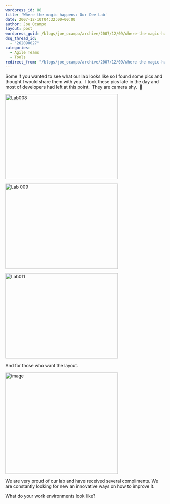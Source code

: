 ```yaml
---
wordpress_id: 88
title: 'Where the magic happens: Our Dev Lab'
date: 2007-12-10T04:32:00+00:00
author: Joe Ocampo
layout: post
wordpress_guid: /blogs/joe_ocampo/archive/2007/12/09/where-the-magic-happens-our-dev-lap.aspx
dsq_thread_id:
  - "262090027"
categories:
  - Agile Teams
  - Tools
redirect_from: "/blogs/joe_ocampo/archive/2007/12/09/where-the-magic-happens-our-dev-lap.aspx/"
---
```

Some if you wanted to see what our lab looks like so I found some pics and thought I would share them with you.&nbsp; I took these pics late in the day and most of developers had left at this point.&nbsp; They are camera shy.&nbsp; 🙂

[<img src="http://lostechies.com/joeocampo/files/2011/03WherethemagichappensOurDevLap_149AF/Lab008_thumb.jpg" style="border: 0px none" alt="Lab008" border="0" height="268" width="356" />](http://lostechies.com/joeocampo/files/2011/03WherethemagichappensOurDevLap_149AF/Lab008.jpg) 

[<img src="http://lostechies.com/joeocampo/files/2011/03WherethemagichappensOurDevLap_149AF/Lab%20009_thumb.jpg" style="border: 0px none" alt="Lab 009" border="0" height="268" width="356" />](http://lostechies.com/joeocampo/files/2011/03WherethemagichappensOurDevLap_149AF/Lab%20009.jpg) 

[<img src="http://lostechies.com/joeocampo/files/2011/03WherethemagichappensOurDevLap_149AF/Lab011_thumb.jpg" style="border: 0px none" alt="Lab011" border="0" height="268" width="356" />](http://lostechies.com/joeocampo/files/2011/03WherethemagichappensOurDevLap_149AF/Lab011.jpg) 

And for those who want the layout.

[<img src="http://lostechies.com/joeocampo/files/2011/03WherethemagichappensOurDevLap_149AF/image_thumb.png" style="border: 0px none" alt="image" border="0" height="318" width="356" />](http://lostechies.com/joeocampo/files/2011/03WherethemagichappensOurDevLap_149AF/image_2.png) 

We are very proud of our lab and have received several compliments. We are constantly looking for new an innovative ways on how to improve it.&nbsp; 

What do your work environments look like?